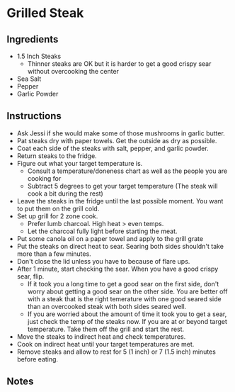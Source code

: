 # Grilled Steak

## Ingredients

 + 1.5 Inch Steaks
   + Thinner steaks are OK but it is harder to get a good crispy sear without overcooking the center
 + Sea Salt
 + Pepper
 + Garlic Powder

## Instructions

 + Ask Jessi if she would make some of those mushrooms in garlic butter.
 + Pat steaks dry with paper towels.  Get the outside as dry as possible.
 + Coat each side of the steaks with salt, pepper, and garlic powder.
 + Return steaks to the fridge.
 + Figure out what your target temperature is.
   + Consult a temperature/doneness chart as well as the people you are cooking for
   + Subtract 5 degrees to get your target temperature (The steak will cook a bit during the rest)
 + Leave the steaks in the fridge until the last possible moment.  You want to put them on the grill cold.
 + Set up grill for 2 zone cook.
   + Prefer lumb charcoal.  High heat > even temps.
   + Let the charcoal fully light before starting the meat.
 + Put some canola oil on a paper towel and apply to the grill grate
 + Put the steaks on direct heat to sear.  Searing both sides shouldn't take more than a few minutes.
 + Don't close the lid unless you have to because of flare ups.
 + After 1 minute, start checking the sear.  When you have a good crispy sear, flip.
   + If it took you a long time to get a good sear on the first side, don't worry about getting a good sear on the other side.  You are better off with a steak that is the right temerature with one good seared side than an overcooked steak with both sides seared well.
   + If you are worried about the amount of time it took you to get a sear, just check the temp of the steaks now.  If you are at or beyond target temperature.  Take them off the grill and start the rest.   
 + Move the steaks to indirect heat and check temperatures.
 + Cook on indirect heat until your target temperatures are met.
 + Remove steaks and allow to rest for 5 (1 inch) or 7 (1.5 inch) minutes before eating.   
     
## Notes

